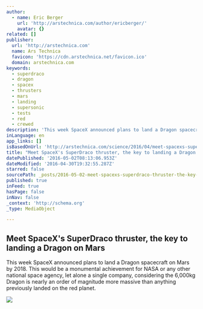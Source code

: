 ```yaml
---
author:
  - name: Eric Berger
    url: 'http://arstechnica.com/author/ericberger/'
    avatar: {}
related: []
publisher:
  url: 'http://arstechnica.com'
  name: Ars Technica
  favicon: 'https://cdn.arstechnica.net/favicon.ico'
  domain: arstechnica.com
keywords:
  - superdraco
  - dragon
  - spacex
  - thrusters
  - mars
  - landing
  - supersonic
  - tests
  - red
  - crewed
description: 'This week SpaceX announced plans to land a Dragon spacecraft on Mars by 2018. This would be a monumental achievement for NASA or any other national space agency, let alone a single company, considering the 6,000kg Dragon is nearly an order of magnitude more massive than anything previously landed on the red planet.'
inLanguage: en
app_links: []
isBasedOnUrl: 'http://arstechnica.com/science/2016/04/meet-spacexs-superdraco-thruster-the-key-to-landing-a-dragon-on-mars/'
title: "Meet SpaceX's SuperDraco thruster, the key to landing a Dragon on Mars"
datePublished: '2016-05-02T08:13:06.953Z'
dateModified: '2016-04-30T19:32:55.287Z'
starred: false
sourcePath: _posts/2016-05-02-meet-spacexs-superdraco-thruster-the-key-to-landing-a-drag.md
published: true
inFeed: true
hasPage: false
inNav: false
_context: 'http://schema.org'
_type: MediaObject

---
```

<article style=""><h1>Meet SpaceX's SuperDraco thruster, the key to landing a Dragon on Mars</h1><p>This week SpaceX announced plans to land a Dragon spacecraft on Mars by 2018. This would be a monumental achievement for NASA or any other national space agency, let alone a single company, considering the 6,000kg Dragon is nearly an order of magnitude more massive than anything previously landed on the red planet.</p><img src="http://cdn.arstechnica.net/wp-content/uploads/2016/04/20802083424_b2d67d27f1_k-1-980x551.jpg" /></article>